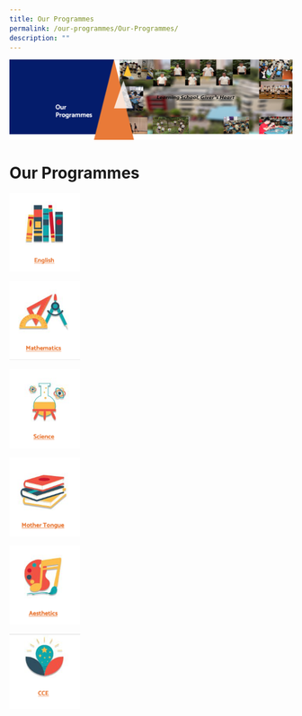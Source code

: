 ```yaml
---
title: Our Programmes
permalink: /our-programmes/Our-Programmes/
description: ""
---
```

![](/images/OurProgrammes1.png)

Our Programmes
==============

<p><a href="/our-programmes/IP-Core-Curriculum/English/"><img style="width:25%" src="/images/eng.png"></a></p>


<p><a href="/our-programmes/IP-Core-Curriculum/Mathematics/"><img style="width:25%" src="/images/math.png"></a></p>


<p><a href="/our-programmes/IP-Core-Curriculum/Science/"><img style="width:25%" src="/images/sci.png"></a></p>


<p><a href="/our-programmes/IP-Core-Curriculum/Mother-Tongue/"><img style="width:25%" src="/images/mt.png"></a></p>


<p><a href="/non-ip-core-curriculum/Aesthetics/"><img style="width:25%" src="/images/ae.png"></a></p>


<p><a href="/non-ip-core-curriculum/CCE/"><img style="width:25%" src="/images/cce.png"></a></p>